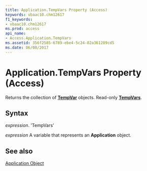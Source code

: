 ```yaml
---
title: Application.TempVars Property (Access)
keywords: vbaac10.chm12617
f1_keywords:
- vbaac10.chm12617
ms.prod: access
api_name:
- Access.Application.TempVars
ms.assetid: 356f2585-6789-ebe4-5c24-02a361289cd5
ms.date: 06/08/2017
---
```



# Application.TempVars Property (Access)

Returns the collection of  **[TempVar](Access.TempVar.md)** objects. Read-only **[TempVars](Access.TempVars.md)**.


## Syntax

 _expression_. 'TempVars'

 _expression_ A variable that represents an **Application** object.


## See also


[Application Object](Access.Application.md)

